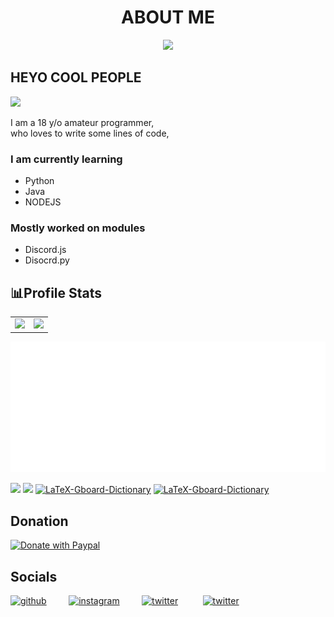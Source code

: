 # <h1 align="center"> ABOUT ME </h1>

<p align="center">
  <a><img src="https://readme-typing-svg.herokuapp.com/?color=3DF7E2&size=30&center=true&lines=Self+taught+developer;Experienced+in+python"></a>
</p>

## HEYO COOL PEOPLE
<img src="https://media.giphy.com/media/xUA7bdpLxQhsSQdyog/giphy.gif" width="300"/>

I am a 18 y/o amateur programmer, </br>
who loves to write some lines of code, </br>


### I am currently learning
- Python  
- Java
- NODEJS

### Mostly worked on modules
- Discord.js
- Disocrd.py




## 📊Profile Stats


<table width="100%" align="center">
  <tr>
    <td>
<img height="180em" src="https://github-readme-stats.vercel.app/api?username=typhonshambo&show_icons=true&theme=radical" /> </td>
<td> <img height="180em" src="https://github-readme-stats.vercel.app/api/top-langs/?username=typhonshambo&show_icons=true&hide_border=true&layout=compact&langs_count=8&theme=tokyonight"/> </td>  
  
  </tr>
 <table>



<img width = "1080em" src = "./github-metrics.svg">
<p align="left">
  <a href="https://github.com/typhonshambo/Valorant-server-stat-bot"><img width="300" src="https://denvercoder1-github-readme-stats.vercel.app/api/pin/?username=typhonshambo&repo=Valorant-server-stat-bot&theme=react&bg_color=1F222E&title_color=F85D7F&icon_color=F8D866&hide_border=true&show_icons=false"></a>
  <a href="https://github.com/typhonshambo/rtfm-bot"><img width="300" src="https://denvercoder1-github-readme-stats.vercel.app/api/pin/?username=typhonshambo&repo=rtfm-bot&theme=react&bg_color=1F222E&title_color=F85D7F&icon_color=F8D866&hide_border=true&show_icons=false"></a>
  <a href="https://github.com/typhonshambo/Clara-Music-Bot-Telegram"><img width="300" src="https://denvercoder1-github-readme-stats.vercel.app/api/pin/?username=typhonshambo&repo=Clara-Music-Bot-Telegram&theme=react&bg_color=1F222E&title_color=F85D7F&icon_color=F8D866&hide_border=true&show_icons=false" alt="LaTeX-Gboard-Dictionary"></a>
  <a href="https://github.com/typhonshambo/desi-memer"><img width="300" src="https://denvercoder1-github-readme-stats.vercel.app/api/pin/?username=typhonshambo&repo=desi-memer&theme=react&bg_color=1F222E&title_color=F85D7F&icon_color=F8D866&hide_border=true&show_icons=false" alt="LaTeX-Gboard-Dictionary"></a>



</p>


 
## Donation

   
<a href="https://www.paypal.me/typhonshambo" target="_blank">
      <img width="18%" alt="Donate with Paypal" src="https://raw.githubusercontent.com/stefan-niedermann/paypal-donate-button/master/paypal-donate-button.png"/>
</a>


## Socials
   

<p align="center">
  
  [<img src='https://upload.wikimedia.org/wikipedia/commons/a/ae/Github-desktop-logo-symbol.svg' alt='github' height='40'>](https://github.com/typhonshambo)&nbsp;&nbsp;&nbsp;&nbsp;&nbsp;&nbsp;&nbsp;&nbsp;&nbsp;[<img src='https://www.freepnglogos.com/uploads/instagram-logos-png-images-free-download-2.png' alt='instagram' height='40'>](https://www.instagram.com/typhon.shambo/)&nbsp;&nbsp;&nbsp;&nbsp;&nbsp;&nbsp;&nbsp;&nbsp;&nbsp;[<img src='https://www.freepnglogos.com/uploads/twitter-logo-png/twitter-logo-vector-png-clipart-1.png' alt='twitter' height='40'>](https://twitter.com/typhon_shambo)
  &nbsp;&nbsp;&nbsp;&nbsp;&nbsp;&nbsp;&nbsp;&nbsp;&nbsp;[<img src='https://raw.githubusercontent.com/peterthehan/peterthehan/master/assets/discord.svg' alt='twitter' height='40'>](https://discord.gg/m5mSyTV7RR)
   
</p>


